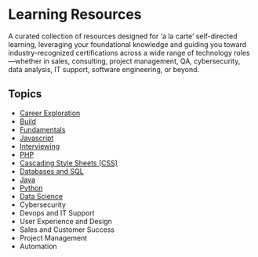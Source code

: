 # Learning Resources
A curated collection of resources designed for ‘a la carte’ self-directed learning, leveraging your foundational knowledge and guiding you toward industry-recognized certifications across a wide range of technology roles—whether in sales, consulting, project management, QA, cybersecurity, data analysis, IT support, software engineering, or beyond.

## Topics
- [Career Exploration](./CAREER_EXPLORATION.md)
- [Build](./BUILD.md)
- [Fundamentals](./FUNDAMENTALS.md)
- [Javascript](./JAVASCRIPT.md)
- [Interviewing](./INTERVIEWING.md)
- [PHP](./PHP.md)
- [Cascading Style Sheets (CSS)](./CSS.md)
- [Databases and SQL](./DATABASES_AND_SQL.md)
- [Java](./JAVA.md)
- [Python](./PYTHON.md)
- [Data Science](./DATA_SCIENCE.md)
- Cybersecurity
- Devops and IT Support
- User Experience and Design
- Sales and Customer Success
- Project Management
- Automation
